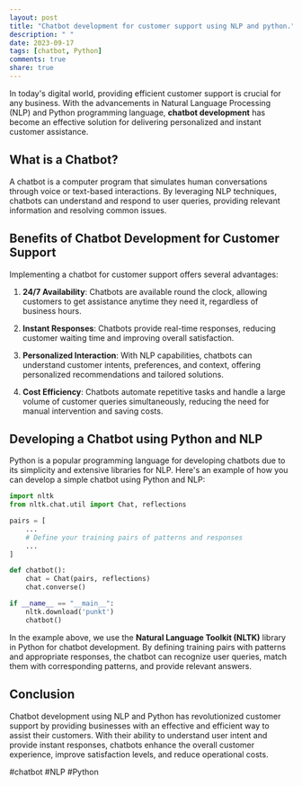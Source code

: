 ```yaml
---
layout: post
title: "Chatbot development for customer support using NLP and python."
description: " "
date: 2023-09-17
tags: [chatbot, Python]
comments: true
share: true
---
```


In today's digital world, providing efficient customer support is crucial for any business. With the advancements in Natural Language Processing (NLP) and Python programming language, **chatbot development** has become an effective solution for delivering personalized and instant customer assistance.

## What is a Chatbot?

A chatbot is a computer program that simulates human conversations through voice or text-based interactions. By leveraging NLP techniques, chatbots can understand and respond to user queries, providing relevant information and resolving common issues.

## Benefits of Chatbot Development for Customer Support

Implementing a chatbot for customer support offers several advantages:

1. **24/7 Availability**: Chatbots are available round the clock, allowing customers to get assistance anytime they need it, regardless of business hours.

2. **Instant Responses**: Chatbots provide real-time responses, reducing customer waiting time and improving overall satisfaction.

3. **Personalized Interaction**: With NLP capabilities, chatbots can understand customer intents, preferences, and context, offering personalized recommendations and tailored solutions.

4. **Cost Efficiency**: Chatbots automate repetitive tasks and handle a large volume of customer queries simultaneously, reducing the need for manual intervention and saving costs.

## Developing a Chatbot using Python and NLP

Python is a popular programming language for developing chatbots due to its simplicity and extensive libraries for NLP. Here's an example of how you can develop a simple chatbot using Python and NLP:

```python
import nltk
from nltk.chat.util import Chat, reflections

pairs = [
    ...
    # Define your training pairs of patterns and responses
    ...
]

def chatbot():
    chat = Chat(pairs, reflections)
    chat.converse()

if __name__ == "__main__":
    nltk.download('punkt')
    chatbot()
```

In the example above, we use the **Natural Language Toolkit (NLTK)** library in Python for chatbot development. By defining training pairs with patterns and appropriate responses, the chatbot can recognize user queries, match them with corresponding patterns, and provide relevant answers.

## Conclusion

Chatbot development using NLP and Python has revolutionized customer support by providing businesses with an effective and efficient way to assist their customers. With their ability to understand user intent and provide instant responses, chatbots enhance the overall customer experience, improve satisfaction levels, and reduce operational costs.

#chatbot #NLP #Python